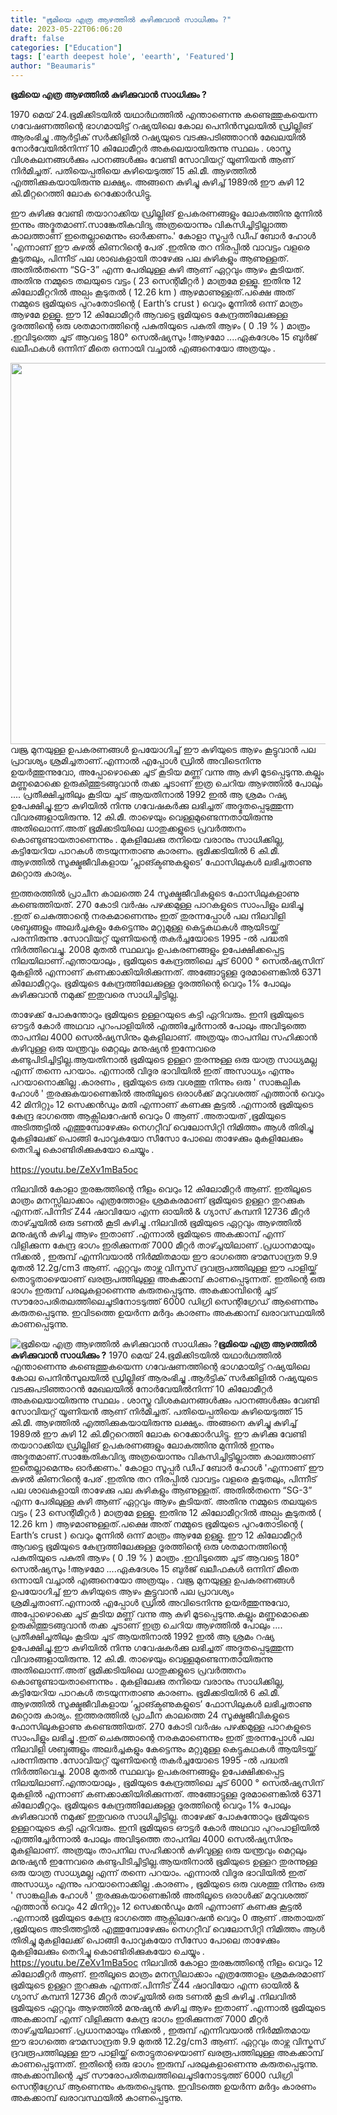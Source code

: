 ```yaml
---
title: "ഭൂമിയെ എത്ര ആഴത്തിൽ കുഴിക്കുവാൻ സാധിക്കും ?"
date: 2023-05-22T06:06:20
draft: false
categories: ["Education"]
tags: ['earth deepest hole', 'eearth', 'Featured']
author: "Beaumaris"
---
```


<strong>ഭൂമിയെ എത്ര ആഴത്തിൽ കുഴിക്കുവാൻ സാധിക്കും ?</strong>

1970 മെയ്‌ 24.ഭൂമിക്കിടയിൽ യഥാർഥത്തിൽ എന്താണെന്നു കണ്ടെത്തുകയെന്ന ഗവേഷണത്തിന്റെ ഭാഗമായിട്ട് റഷ്യയിലെ കോല പെനിൻസുലയിൽ ഡ്രില്ലിങ് ആരംഭിച്ചു .ആർട്ടിക് സർക്കിളിൽ റഷ്യയുടെ വടക്കുപടിഞ്ഞാറൻ മേഖലയിൽ നോർവേയിൽനിന്ന് 10 കിലോമീറ്റർ അകലെയായിരുന്നു സ്ഥലം . ശാസ്ത്ര വിശകലനങ്ങൾക്കും പഠനങ്ങൾക്കും വേണ്ടി സോവിയറ്റ് യൂണിയൻ ആണ് നിർമിച്ചത്. പതിയെപ്പതിയെ കുഴിയെടുത്ത് 15 കി.മീ. ആഴത്തിൽ എത്തിക്കുകയായിരുന്നു ലക്ഷ്യം. അങ്ങനെ കുഴിച്ചു കുഴിച്ച് 1989ൽ ഈ കുഴി 12 കി.മീറ്ററെത്തി ലോക റെക്കോർഡിട്ടു.

ഈ കുഴിക്കു വേണ്ടി തയാറാക്കിയ ഡ്രില്ലിങ് ഉപകരണങ്ങളും ലോകത്തിനു മുന്നിൽ ഇന്നും അദ്ഭുതമാണ്.സാങ്കേതികവിദ്യ അത്രയൊന്നും വികസിച്ചിട്ടില്ലാത്ത കാലത്താണ് ഇതെല്ലാമെന്നും ഓർക്കണം.' കോളാ സൂപ്പർ ഡീപ് ബോർ ഹോൾ 'എന്നാണ് ഈ കുഴൽ കിണറിന്റെ പേര് .ഇതിനു തറ നിരപ്പിൽ വാവട്ടം വളരെ കൂടുതലും, പിന്നീട് പല ശാഖകളായി താഴേക്കു പല കുഴികളും ആണുള്ളത്. അതിൽതന്നെ “SG-3” എന്ന പേരിലുള്ള കുഴി ആണ് ഏറ്റവും ആഴം കൂടിയത്. അതിനു നമ്മുടെ തലയുടെ വട്ടം ( 23 സെന്റിമീറ്റർ ) മാത്രമേ ഉള്ളൂ. ഇതിനു 12 കിലോമീറ്ററിൽ അല്പം കൂടുതൽ ( 12.26 km ) ആഴമാണുള്ളത്.പക്ഷെ അത് നമ്മുടെ ഭൂമിയുടെ പുറംതോടിന്റെ ( Earth’s crust ) വെറും മൂന്നിൽ ഒന്ന് മാത്രം ആഴമേ ഉള്ളൂ. ഈ 12 കിലോമീറ്റർ ആവട്ടെ ഭൂമിയുടെ കേന്ദ്രത്തിലേക്കുള്ള ദൂരത്തിന്റെ ഒരു ശതമാനത്തിന്റെ പകുതിയുടെ പകുതി ആഴം ( 0 .19 % ) മാത്രം .ഇവിടുത്തെ ചൂട് ആവട്ടെ 180° സെൽഷ്യസും !ആഴമോ ....ഏകദേശം 15 ബുർജ് ഖലീഫകൾ ഒന്നിന് മീതെ ഒന്നായി വച്ചാൽ എങ്ങനെയോ അത്രയും .

<a href="https://cdn.boolokam.com/articles/2023/05/cacacvvv.jpg"><img class="size-large wp-image-396422 aligncenter" src="https://cdn.boolokam.com/articles/2023/05/cacacvvv-1024x781.jpg" alt="" width="800" height="610" /></a>വജ്ര മുനയുള്ള ഉപകരണങ്ങൾ ഉപയോഗിച്ച് ഈ കുഴിയുടെ ആഴം കൂട്ടുവാൻ പല പ്രാവശ്യം ശ്രമിച്ചതാണ്.എന്നാൽ എപ്പോൾ ഡ്രിൽ അവിടെനിന്നു ഉയർത്തുന്നുവോ, അപ്പോഴൊക്കെ ചൂട് കൂടിയ മണ്ണ് വന്നു ആ കുഴി മൂടപ്പെടുന്നു.കല്ലും മണ്ണുമൊക്കെ ഉരുകിത്തുടങ്ങുവാൻ തക്ക ചൂടാണ് ഇത്ര ചെറിയ ആഴത്തിൽ പോലും .... പ്രതീക്ഷിച്ചതിലും കൂടിയ ചൂട് ആയതിനാൽ 1992 ഇൽ ആ ശ്രമം റഷ്യ ഉപേക്ഷിച്ചു.ഈ കുഴിയിൽ നിന്നു ഗവേഷകർക്കു ലഭിച്ചത് അദ്ഭുതപ്പെടുത്തുന്ന വിവരങ്ങളായിരുന്നു. 12 കി.മീ. താഴെയും വെള്ളമുണ്ടെന്നതായിരുന്നു അതിലൊന്ന്.അത് ഭൂമിക്കടിയിലെ ധാതുക്കളുടെ പ്രവർത്തനം കൊണ്ടുണ്ടായതാണെന്നും . മുകളിലേക്കു തനിയെ വരാനും സാധിക്കില്ല, കട്ടിയേറിയ പാറകൾ തടയുന്നതാണു കാരണം. ഭൂമിക്കടിയിൽ 6 കി.മീ. ആഴത്തിൽ സൂക്ഷ്മജീവികളായ ‘പ്ലാങ്ക്ടണുകളുടെ’ ഫോസിലുകൾ ലഭിച്ചതാണു മറ്റൊരു കാര്യം.

ഇത്തരത്തിൽ പ്രാചീന കാലത്തെ 24 സൂക്ഷ്മജീവികളുടെ ഫോസിലുകളാണു കണ്ടെത്തിയത്. 270 കോടി വർഷം പഴക്കമുള്ള പാറകളുടെ സാംപിളും ലഭിച്ചു .ഇത് ചെകുത്താന്റെ നരകമാണെന്നും ഇത് തുരന്നപ്പോൾ പല നിലവിളി ശബ്ദങ്ങളും അലർച്ചകളും കേട്ടെന്നും മറ്റുമുള്ള കെട്ടുകഥകൾ ആയിടയ്ക്ക് പരന്നിരുന്നു .സോവിയറ്റ് യൂണിയന്റെ തകർച്ചയോടെ 1995 -ൽ പദ്ധതി നിർത്തിവെച്ചു. 2008 മുതൽ സ്ഥലവും ഉപകരണങ്ങളും ഉപേക്ഷിക്കപ്പെട്ട നിലയിലാണ്.എന്തായാലും , ഭൂമിയുടെ കേന്ദ്രത്തിലെ ചൂട് 6000 ° സെൽഷ്യസിന് മുകളിൽ എന്നാണ് കണക്കാക്കിയിരിക്കുന്നത്. അങ്ങോട്ടുള്ള ദൂരമാണെങ്കിൽ 6371 കിലോമീറ്ററും. ഭൂമിയുടെ കേന്ദ്രത്തിലേക്കുള്ള ദൂരത്തിന്റെ വെറും 1% പോലും കുഴിക്കുവാൻ നമുക്ക് ഇതുവരെ സാധിച്ചിട്ടില്ല.

താഴേക്ക് പോകുന്തോറും ഭൂമിയുടെ ഉള്ളറയുടെ കട്ടി ഏറിവരും. ഇനി ഭൂമിയുടെ ഔട്ടർ കോർ അഥവാ പുറംപാളിയിൽ എത്തിച്ചേർന്നാൽ പോലും അവിടുത്തെ താപനില 4000 സെൽഷ്യസിനും മുകളിലാണ്. അത്രയും താപനില സഹിക്കാൻ കഴിവുള്ള ഒരു യന്ത്രവും മെറ്റലും മനുഷ്യൻ ഇന്നേവരെ കണ്ടുപിടിച്ചിട്ടില്ല.ആയതിനാൽ ഭൂമിയുടെ ഉള്ളറ തുരന്നുള്ള ഒരു യാത്ര സാധ്യമല്ല എന്ന് തന്നെ പറയാം. എന്നാൽ വിദൂര ഭാവിയിൽ ഇത് അസാധ്യം എന്നും പറയാനൊക്കില്ല .കാരണം , ഭൂമിയുടെ ഒരു വശത്തു നിന്നും ഒരു ' സാങ്കല്പിക ഹോൾ ' തുരക്കുകയാണെങ്കിൽ അതിലൂടെ ഒരാൾക്ക് മറുവശത്ത് എത്താൻ വെറും 42 മിനിറ്റും 12 സെക്കൻഡും മതി എന്നാണ് കണക്കു കൂട്ടൽ .എന്നാൽ ഭൂമിയുടെ കേന്ദ്ര ഭാഗത്തെ ആക്സിലറേഷൻ വെറും 0 ആണ് .അതായത് ,ഭൂമിയുടെ അടിത്തട്ടിൽ എത്തുമ്പോഴേക്കും നെഗറ്റീവ് വെലോസിറ്റി നിമിത്തം ആൾ തിരിച്ചു മുകളിലേക്ക് പൊങ്ങി പോവുകയോ സീസോ പോലെ താഴേക്കും മുകളിലേക്കും തെറിച്ചു കൊണ്ടിരിക്കുകയോ ചെയ്യും .

https://youtu.be/ZeXv1mBa5oc

നിലവിൽ കോളാ തുരങ്കത്തിന്റെ നീളം വെറും 12 കിലോമീറ്റർ ആണ്. ഇതിലൂടെ മാത്രം മനസ്സിലാക്കാം എത്രത്തോളം ശ്രമകരമാണ് ഭൂമിയുടെ ഉള്ളറ തുറക്കുക എന്നത്.പിന്നീട് Z44 ഷാവിയോ എന്ന ഓയിൽ &amp; ഗ്യാസ് കമ്പനി 12736 മീറ്റർ താഴ്ച്ചയിൽ ഒരു ടണൽ കൂടി കുഴിച്ചു .നിലവിൽ ഭൂമിയുടെ ഏറ്റവും ആഴത്തിൽ മനുഷ്യൻ കുഴിച്ച ആഴം ഇതാണ് .എന്നാൽ ഭൂമിയുടെ അകക്കാമ്പ് എന്ന് വിളിക്കുന്ന കേന്ദ്ര ഭാഗം ഇരിക്കുന്നത് 7000 മീറ്റർ താഴ്ച്ചയിലാണ് .പ്രധാനമായും നിക്കൽ , ഇരുമ്പ് എന്നിവയാൽ നിർമ്മിതമായ ഈ ഭാഗത്തെ ഭൗമസാന്ദ്രത 9.9 മുതൽ 12.2g/cm3 ആണ്. ഏറ്റവും താഴ്ന്ന വിസ്കസ് ദ്രവരൂപത്തിലുള്ള ഈ പാളിയ്ക്ക് തൊട്ടുതാഴെയാണ് ഖരരൂപത്തിലുള്ള അകക്കാമ്പ് കാണപ്പെടുന്നത്. ഇതിന്റെ ഒരു ഭാഗം ഇരുമ്പ് പരലുകളാണെന്നു കരുതപ്പെടുന്നു. അകക്കാമ്പിന്റെ ചൂട് സൗരോപരിതലത്തിലെചൂടിനോടടുത്ത് 6000 ഡിഗ്രി സെന്റിഗ്രേഡ് ആണെന്നും കരുതപ്പെടുന്നു. ഇവിടത്തെ ഉയർന്ന മർദ്ദം കാരണം അകക്കാമ്പ് ഖരാവസ്ഥയിൽ കാണപ്പെടുന്നു.


![ഭൂമിയെ എത്ര ആഴത്തിൽ കുഴിക്കുവാൻ സാധിക്കും ?](https://cdn.boolokam.com/articles/2023/05/cacacvvv-1024x781.jpg)**ഭൂമിയെ എത്ര ആഴത്തിൽ കുഴിക്കുവാൻ സാധിക്കും ?** 1970 മെയ്‌ 24.ഭൂമിക്കിടയിൽ യഥാർഥത്തിൽ എന്താണെന്നു കണ്ടെത്തുകയെന്ന ഗവേഷണത്തിന്റെ ഭാഗമായിട്ട് റഷ്യയിലെ കോല പെനിൻസുലയിൽ ഡ്രില്ലിങ് ആരംഭിച്ചു .ആർട്ടിക് സർക്കിളിൽ റഷ്യയുടെ വടക്കുപടിഞ്ഞാറൻ മേഖലയിൽ നോർവേയിൽനിന്ന് 10 കിലോമീറ്റർ അകലെയായിരുന്നു സ്ഥലം . ശാസ്ത്ര വിശകലനങ്ങൾക്കും പഠനങ്ങൾക്കും വേണ്ടി സോവിയറ്റ് യൂണിയൻ ആണ് നിർമിച്ചത്. പതിയെപ്പതിയെ കുഴിയെടുത്ത് 15 കി.മീ. ആഴത്തിൽ എത്തിക്കുകയായിരുന്നു ലക്ഷ്യം. അങ്ങനെ കുഴിച്ചു കുഴിച്ച് 1989ൽ ഈ കുഴി 12 കി.മീറ്ററെത്തി ലോക റെക്കോർഡിട്ടു. ഈ കുഴിക്കു വേണ്ടി തയാറാക്കിയ ഡ്രില്ലിങ് ഉപകരണങ്ങളും ലോകത്തിനു മുന്നിൽ ഇന്നും അദ്ഭുതമാണ്.സാങ്കേതികവിദ്യ അത്രയൊന്നും വികസിച്ചിട്ടില്ലാത്ത കാലത്താണ് ഇതെല്ലാമെന്നും ഓർക്കണം.' കോളാ സൂപ്പർ ഡീപ് ബോർ ഹോൾ 'എന്നാണ് ഈ കുഴൽ കിണറിന്റെ പേര് .ഇതിനു തറ നിരപ്പിൽ വാവട്ടം വളരെ കൂടുതലും, പിന്നീട് പല ശാഖകളായി താഴേക്കു പല കുഴികളും ആണുള്ളത്. അതിൽതന്നെ “SG-3” എന്ന പേരിലുള്ള കുഴി ആണ് ഏറ്റവും ആഴം കൂടിയത്. അതിനു നമ്മുടെ തലയുടെ വട്ടം ( 23 സെന്റിമീറ്റർ ) മാത്രമേ ഉള്ളൂ. ഇതിനു 12 കിലോമീറ്ററിൽ അല്പം കൂടുതൽ ( 12.26 km ) ആഴമാണുള്ളത്.പക്ഷെ അത് നമ്മുടെ ഭൂമിയുടെ പുറംതോടിന്റെ ( Earth’s crust ) വെറും മൂന്നിൽ ഒന്ന് മാത്രം ആഴമേ ഉള്ളൂ. ഈ 12 കിലോമീറ്റർ ആവട്ടെ ഭൂമിയുടെ കേന്ദ്രത്തിലേക്കുള്ള ദൂരത്തിന്റെ ഒരു ശതമാനത്തിന്റെ പകുതിയുടെ പകുതി ആഴം ( 0 .19 % ) മാത്രം .ഇവിടുത്തെ ചൂട് ആവട്ടെ 180° സെൽഷ്യസും !ആഴമോ ....ഏകദേശം 15 ബുർജ് ഖലീഫകൾ ഒന്നിന് മീതെ ഒന്നായി വച്ചാൽ എങ്ങനെയോ അത്രയും . [](https://cdn.boolokam.com/articles/2023/05/cacacvvv.jpg)വജ്ര മുനയുള്ള ഉപകരണങ്ങൾ ഉപയോഗിച്ച് ഈ കുഴിയുടെ ആഴം കൂട്ടുവാൻ പല പ്രാവശ്യം ശ്രമിച്ചതാണ്.എന്നാൽ എപ്പോൾ ഡ്രിൽ അവിടെനിന്നു ഉയർത്തുന്നുവോ, അപ്പോഴൊക്കെ ചൂട് കൂടിയ മണ്ണ് വന്നു ആ കുഴി മൂടപ്പെടുന്നു.കല്ലും മണ്ണുമൊക്കെ ഉരുകിത്തുടങ്ങുവാൻ തക്ക ചൂടാണ് ഇത്ര ചെറിയ ആഴത്തിൽ പോലും .... പ്രതീക്ഷിച്ചതിലും കൂടിയ ചൂട് ആയതിനാൽ 1992 ഇൽ ആ ശ്രമം റഷ്യ ഉപേക്ഷിച്ചു.ഈ കുഴിയിൽ നിന്നു ഗവേഷകർക്കു ലഭിച്ചത് അദ്ഭുതപ്പെടുത്തുന്ന വിവരങ്ങളായിരുന്നു. 12 കി.മീ. താഴെയും വെള്ളമുണ്ടെന്നതായിരുന്നു അതിലൊന്ന്.അത് ഭൂമിക്കടിയിലെ ധാതുക്കളുടെ പ്രവർത്തനം കൊണ്ടുണ്ടായതാണെന്നും . മുകളിലേക്കു തനിയെ വരാനും സാധിക്കില്ല, കട്ടിയേറിയ പാറകൾ തടയുന്നതാണു കാരണം. ഭൂമിക്കടിയിൽ 6 കി.മീ. ആഴത്തിൽ സൂക്ഷ്മജീവികളായ ‘പ്ലാങ്ക്ടണുകളുടെ’ ഫോസിലുകൾ ലഭിച്ചതാണു മറ്റൊരു കാര്യം. ഇത്തരത്തിൽ പ്രാചീന കാലത്തെ 24 സൂക്ഷ്മജീവികളുടെ ഫോസിലുകളാണു കണ്ടെത്തിയത്. 270 കോടി വർഷം പഴക്കമുള്ള പാറകളുടെ സാംപിളും ലഭിച്ചു .ഇത് ചെകുത്താന്റെ നരകമാണെന്നും ഇത് തുരന്നപ്പോൾ പല നിലവിളി ശബ്ദങ്ങളും അലർച്ചകളും കേട്ടെന്നും മറ്റുമുള്ള കെട്ടുകഥകൾ ആയിടയ്ക്ക് പരന്നിരുന്നു .സോവിയറ്റ് യൂണിയന്റെ തകർച്ചയോടെ 1995 -ൽ പദ്ധതി നിർത്തിവെച്ചു. 2008 മുതൽ സ്ഥലവും ഉപകരണങ്ങളും ഉപേക്ഷിക്കപ്പെട്ട നിലയിലാണ്.എന്തായാലും , ഭൂമിയുടെ കേന്ദ്രത്തിലെ ചൂട് 6000 ° സെൽഷ്യസിന് മുകളിൽ എന്നാണ് കണക്കാക്കിയിരിക്കുന്നത്. അങ്ങോട്ടുള്ള ദൂരമാണെങ്കിൽ 6371 കിലോമീറ്ററും. ഭൂമിയുടെ കേന്ദ്രത്തിലേക്കുള്ള ദൂരത്തിന്റെ വെറും 1% പോലും കുഴിക്കുവാൻ നമുക്ക് ഇതുവരെ സാധിച്ചിട്ടില്ല. താഴേക്ക് പോകുന്തോറും ഭൂമിയുടെ ഉള്ളറയുടെ കട്ടി ഏറിവരും. ഇനി ഭൂമിയുടെ ഔട്ടർ കോർ അഥവാ പുറംപാളിയിൽ എത്തിച്ചേർന്നാൽ പോലും അവിടുത്തെ താപനില 4000 സെൽഷ്യസിനും മുകളിലാണ്. അത്രയും താപനില സഹിക്കാൻ കഴിവുള്ള ഒരു യന്ത്രവും മെറ്റലും മനുഷ്യൻ ഇന്നേവരെ കണ്ടുപിടിച്ചിട്ടില്ല.ആയതിനാൽ ഭൂമിയുടെ ഉള്ളറ തുരന്നുള്ള ഒരു യാത്ര സാധ്യമല്ല എന്ന് തന്നെ പറയാം. എന്നാൽ വിദൂര ഭാവിയിൽ ഇത് അസാധ്യം എന്നും പറയാനൊക്കില്ല .കാരണം , ഭൂമിയുടെ ഒരു വശത്തു നിന്നും ഒരു ' സാങ്കല്പിക ഹോൾ ' തുരക്കുകയാണെങ്കിൽ അതിലൂടെ ഒരാൾക്ക് മറുവശത്ത് എത്താൻ വെറും 42 മിനിറ്റും 12 സെക്കൻഡും മതി എന്നാണ് കണക്കു കൂട്ടൽ .എന്നാൽ ഭൂമിയുടെ കേന്ദ്ര ഭാഗത്തെ ആക്സിലറേഷൻ വെറും 0 ആണ് .അതായത് ,ഭൂമിയുടെ അടിത്തട്ടിൽ എത്തുമ്പോഴേക്കും നെഗറ്റീവ് വെലോസിറ്റി നിമിത്തം ആൾ തിരിച്ചു മുകളിലേക്ക് പൊങ്ങി പോവുകയോ സീസോ പോലെ താഴേക്കും മുകളിലേക്കും തെറിച്ചു കൊണ്ടിരിക്കുകയോ ചെയ്യും . https://youtu.be/ZeXv1mBa5oc നിലവിൽ കോളാ തുരങ്കത്തിന്റെ നീളം വെറും 12 കിലോമീറ്റർ ആണ്. ഇതിലൂടെ മാത്രം മനസ്സിലാക്കാം എത്രത്തോളം ശ്രമകരമാണ് ഭൂമിയുടെ ഉള്ളറ തുറക്കുക എന്നത്.പിന്നീട് Z44 ഷാവിയോ എന്ന ഓയിൽ & ഗ്യാസ് കമ്പനി 12736 മീറ്റർ താഴ്ച്ചയിൽ ഒരു ടണൽ കൂടി കുഴിച്ചു .നിലവിൽ ഭൂമിയുടെ ഏറ്റവും ആഴത്തിൽ മനുഷ്യൻ കുഴിച്ച ആഴം ഇതാണ് .എന്നാൽ ഭൂമിയുടെ അകക്കാമ്പ് എന്ന് വിളിക്കുന്ന കേന്ദ്ര ഭാഗം ഇരിക്കുന്നത് 7000 മീറ്റർ താഴ്ച്ചയിലാണ് .പ്രധാനമായും നിക്കൽ , ഇരുമ്പ് എന്നിവയാൽ നിർമ്മിതമായ ഈ ഭാഗത്തെ ഭൗമസാന്ദ്രത 9.9 മുതൽ 12.2g/cm3 ആണ്. ഏറ്റവും താഴ്ന്ന വിസ്കസ് ദ്രവരൂപത്തിലുള്ള ഈ പാളിയ്ക്ക് തൊട്ടുതാഴെയാണ് ഖരരൂപത്തിലുള്ള അകക്കാമ്പ് കാണപ്പെടുന്നത്. ഇതിന്റെ ഒരു ഭാഗം ഇരുമ്പ് പരലുകളാണെന്നു കരുതപ്പെടുന്നു. അകക്കാമ്പിന്റെ ചൂട് സൗരോപരിതലത്തിലെചൂടിനോടടുത്ത് 6000 ഡിഗ്രി സെന്റിഗ്രേഡ് ആണെന്നും കരുതപ്പെടുന്നു. ഇവിടത്തെ ഉയർന്ന മർദ്ദം കാരണം അകക്കാമ്പ് ഖരാവസ്ഥയിൽ കാണപ്പെടുന്നു.
